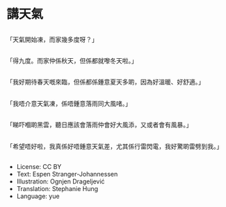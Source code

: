 # 講天氣

##
「天氣開始凍，而家幾多度呀？」

##
「得九度。而家仲係秋天，但係都就嚟冬天啦。」

##
「我好期待春天嘅來臨，但係都係鍾意夏天多啲，因為好溫暖、好舒適。」

##
「我唔介意天氣凍，係唔鍾意落雨同大風啫。」

##
「睇吓嗰啲黑雲，聽日應該會落雨仲會好大風添，又或者會有風暴。」

##
「希望唔好啦，我真係好唔鍾意天氣差，尤其係行雷閃電，我好驚啲雷劈到我。」

##
* License: CC BY
* Text: Espen Stranger-Johannessen
* Illustration: Ognjen Drageljević
* Translation: Stephanie Hung
* Language: yue

